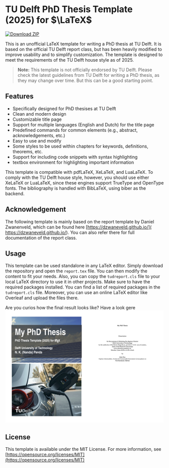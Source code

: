 # TU Delft PhD Thesis Template (2025) for $\LaTeX$

[![Download ZIP](https://img.shields.io/badge/download-zip-brightgreen)](https://github.com/nkpanda97/PhD_thesis_template_2025_TU_Delft/archive/refs/heads/main.zip)

This is an unofficial LaTeX template for writing a PhD thesis at TU Delft. It is based on the official TU Delft report class, but has been heavily modified to improve usability and to simplify customization. The template is designed to meet the requirements of the TU Delft house style as of 2025.

> **Note:** This template is not officially endorsed by TU Delft. Please check the latest guidelines from TU Delft for writing a PhD thesis, as they may change over time. But this can be a good starting point.

## Features

- Specifically designed for PhD thesises at TU Delft
- Clean and modern design
- Customizable title page
- Support for multiple languages (English and Dutch) for the title page
- Predefined commands for common elements (e.g., abstract, acknowledgements, etc.)
- Easy to use and modify
- Some styles to be used within chapters for keywords, definitions, theorems, etc.
- Support for including code snippets with syntax highlighting
- textbox environment for highlighting important information

This template is compatible with pdfLaTeX, XeLaTeX, and LuaLaTeX. To comply with the TU Delft house style, however, you should use either XeLaTeX or LuaLaTeX, since these engines support TrueType and OpenType fonts. The bibliography is handled with BibLaTeX, using biber as the backend.

## Acknowledgement

 The following template is mainly based on the report template by Daniel Zwanenveld, which can be found here [https://dzwaneveld.github.io/]( https://dzwaneveld.github.io/). You can also refer there for full documentation of the report class.

## Usage

This template can be used standalone in any LaTeX editor. Simply download the repository and open the `report.tex` file. You can then modify the content to fit your needs.
Also, you can copy the `tudreport.cls` file to your local LaTeX directory to use it in other projects.
Make sure to have the required packages installed. You can find a list of required packages in the `tudreport.cls` file. Moreover, you can use an online LaTeX editor like Overleaf and upload the files there.

Are you curios how the final result looks like? Have a look gere [![PhD Thesis Example](./figures/PhD_thesis_template_2025_TU_Delft.jpg)](PhD_thesis_template_2025_TU_Delft.pdf)

## License

This template is available under the MIT License. For more information, see [https://opensource.org/licenses/MIT](https://opensource.org/licenses/MIT)
